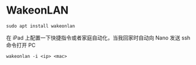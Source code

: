 # WakeonLAN

`sudo apt install wakeonlan `

在 iPad 上配置一下快捷指令或者家庭自动化，当我回家时自动向 Nano 发送 ssh 命令打开 PC

`wakeonlan -i <ip> <mac>`

